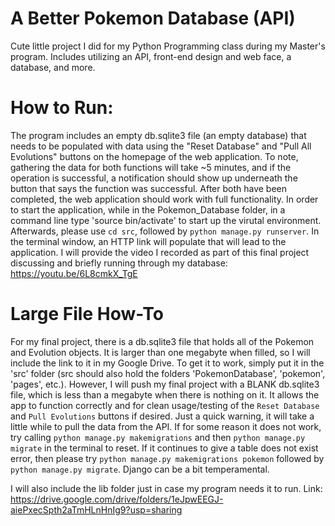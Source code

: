 # A Better Pokemon Database (API)
Cute little project I did for my Python Programming class during my Master's program. Includes utilizing an API, front-end design and web face, a database, and more.

# How to Run:
The program includes an empty db.sqlite3 file (an empty database) that needs to be populated with data using the "Reset Database" and "Pull All Evolutions" buttons on the homepage of the web application. To note, gathering the data for both functions will take ~5 minutes, and if the operation is successful, a notification should show up underneath the button that says the function was successful. After both have been completed, the web application should work with full functionality. In order to start the application, while in the Pokemon_Database folder, in a command line type 'source bin/activate' to start up the virutal environment. Afterwards, please use `cd src`, followed by `python manage.py runserver`. In the terminal window, an HTTP link will populate that will lead to the application. I will provide the video I recorded as part of this final project discussing and briefly running through my database: https://youtu.be/6L8cmkX_TgE

# Large File How-To
For my final project, there is a db.sqlite3 file that holds all of the Pokemon and Evolution objects. It is larger than one megabyte when filled, so I will include the link to it in my Google Drive. To get it to work, simply put it in the 'src' folder (src should also hold the folders 'PokemonDatabase', 'pokemon', 'pages', etc.). However, I will push my final project with a BLANK db.sqlite3 file, which is less than a megabyte when there is nothing on it. It allows the app to function correctly and for clean usage/testing of the `Reset Database` and `Pull Evolutions` buttons if desired. Just a quick warning, it will take a little while to pull the data from the API. If for some reason it does not work, try calling `python manage.py makemigrations` and then `python manage.py migrate` in the terminal to reset. If it continues to give a table does not exist error, then please try `python manage.py makemigrations pokemon` followed by `python manage.py migrate`. Django can be a bit temperamental.

I will also include the lib folder just in case my program needs it to run.
Link: https://drive.google.com/drive/folders/1eJpwEEGJ-aiePxecSpth2aTmHLnHnIg9?usp=sharing
